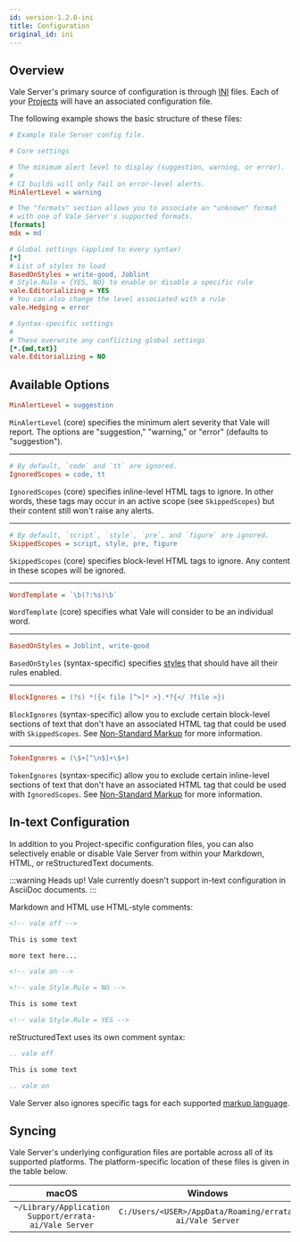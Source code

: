 ```yaml
---
id: version-1.2.0-ini
title: Configuration
original_id: ini
---
```


## Overview

Vale Server's primary source of configuration is through [INI][p1] files. Each
of your [Projects](ui#projects) will have an associated configuration file.

The following example shows the basic structure of these files:

```ini
# Example Vale Server config file.

# Core settings

# The minimum alert level to display (suggestion, warning, or error).
#
# CI builds will only fail on error-level alerts.
MinAlertLevel = warning

# The "formats" section allows you to associate an "unknown" format
# with one of Vale Server's supported formats.
[formats]
mdx = md

# Global settings (applied to every syntax)
[*]
# List of styles to load
BasedOnStyles = write-good, Joblint
# Style.Rule = {YES, NO} to enable or disable a specific rule
vale.Editorializing = YES
# You can also change the level associated with a rule
vale.Hedging = error

# Syntax-specific settings
#
# These overwrite any conflicting global settings
[*.{md,txt}]
vale.Editorializing = NO
```

## Available Options

```ini
MinAlertLevel = suggestion
```

`MinAlertLevel` (core) specifies the minimum alert severity that Vale will report. The
options are "suggestion," "warning," or "error" (defaults to "suggestion").

---

```ini
# By default, `code` and `tt` are ignored.
IgnoredScopes = code, tt
```

`IgnoredScopes` (core) specifies inline-level HTML tags to ignore. In other words,
these tags may occur in an active scope (see `SkippedScopes`) but their content
still won't raise any alerts.

---

```ini
# By default, `script`, `style`, `pre`, and `figure` are ignored.
SkippedScopes = script, style, pre, figure
```

`SkippedScopes` (core) specifies block-level HTML tags to ignore. Any content in these
scopes will be ignored.

---

```ini
WordTemplate = `\b(?:%s)\b`
```

`WordTemplate` (core) specifies what Vale will consider to be an individual word.

---

```ini
BasedOnStyles = Joblint, write-good
```

`BasedOnStyles` (syntax-specific) specifies [styles](/vale/styles) that should
have all their rules enabled.

---

```ini
BlockIgnores = (?s) *({< file [^>]* >}.*?{</ ?file >})
```

`BlockIgnores` (syntax-specific) allow you to exclude certain block-level
sections of text that don't have an associated HTML tag that could be used with
`SkippedScopes`. See [Non-Standard Markup](formats) for more information.

---

```ini
TokenIgnores = (\$+[^\n$]+\$+)
```

`TokenIgnores` (syntax-specific) allow you to exclude certain inline-level
sections of text that don't have an associated HTML tag that could be used with
`IgnoredScopes`. See [Non-Standard Markup](formats) for more information.

## In-text Configuration

In addition to you Project-specific configuration files, you can also
selectively enable or disable Vale Server from within your Markdown, HTML, or
reStructuredText documents.

:::warning Heads up!
Vale currently doesn't support in-text configuration in AsciiDoc documents.
:::

Markdown and HTML use HTML-style comments:

```html
<!-- vale off -->

This is some text

more text here...

<!-- vale on -->

<!-- vale Style.Rule = NO -->

This is some text

<!-- vale Style.Rule = YES -->
```

reStructuredText uses its own comment syntax:

```rst
.. vale off

This is some text

.. vale on
```

Vale Server also ignores specific tags for each supported
[markup language](format).

## Syncing

Vale Server's underlying configuration files are portable across all of its supported platforms. The platform-specific location of these files is given in the table below.

|                         macOS                         |                      Windows                      |
|:-----------------------------------------------------:|:-------------------------------------------------:|
| `~/Library/Application Support/errata-ai/Vale Server` | `C:/Users/<USER>/AppData/Roaming/errata-ai/Vale Server` |

[p1]: https://en.wikipedia.org/wiki/INI_file
